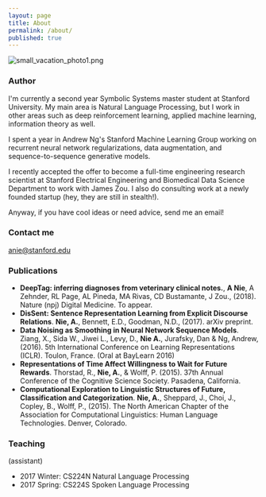 ```yaml
---
layout: page
title: About
permalink: /about/
published: true
---
```




![small_vacation_photo1.png]({{site.baseurl}}/images/small_vacation_photo1.png)

### Author

I'm currently a second year Symbolic Systems master student at Stanford University. My main area is Natural Language Processing, but I work in other areas such as deep reinforcement learning, applied machine learning, information theory as well.

I spent a year in Andrew Ng's Stanford Machine Learning Group working on recurrent neural network regularizations, data augmentation, and sequence-to-sequence generative models. 

I recently accepted the offer to become a full-time engineering research scientist at Stanford Electrical Engineering and Biomedical Data Science Department to work with James Zou. I also do consulting work at a newly founded startup (hey, they are still in stealth!). 

Anyway, if you have cool ideas or need advice, send me an email!

### Contact me

[anie@stanford.edu](mailto:anie@stanford.edu)


### Publications

- **DeepTag: inferring diagnoses from veterinary clinical notes.**, **A Nie**, A Zehnder, RL Page, AL Pineda, MA Rivas, CD Bustamante, J Zou., (2018). Nature (npj) Digital Medicine. To appear.
- **DisSent: Sentence Representation Learning from Explicit Discourse Relations**. **Nie, A.**, Bennett, E.D., Goodman, N.D., (2017). arXiv preprint.
- **Data Noising as Smoothing in Neural Network Sequence Models**. Ziang, X., Sida W., Jiwei L., Levy, D., **Nie A.**, Jurafsky, Dan & Ng, Andrew, (2016). 5th International Conference on Learning Representations (ICLR). Toulon, France. (Oral at BayLearn 2016)
- **Representations of Time Affect Willingness to Wait for Future Rewards**. Thorstad, R., **Nie, A.**, & Wolff, P. (2015). 37th Annual Conference of the Cognitive Science Society. Pasadena, California.
- **Computational Exploration to Linguistic Structures of Future, Classification and Categorization**. **Nie, A.**, Sheppard, J., Choi, J., Copley, B., Wolff, P., (2015). The North American Chapter of the Association for Computational Linguistics: Human Language Technologies. Denver, Colorado.


### Teaching

(assistant)

- 2017 Winter: CS224N Natural Language Processing
- 2017 Spring: CS224S Spoken Language Processing
